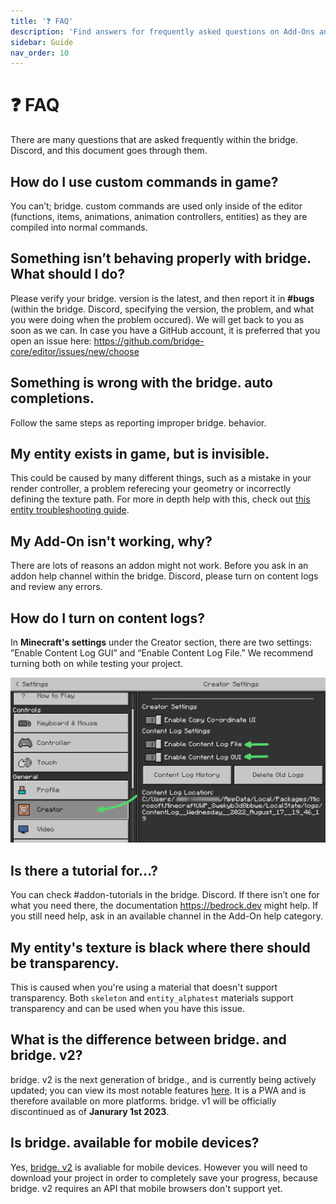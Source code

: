 ```yaml
---
title: '❓ FAQ'
description: 'Find answers for frequently asked questions on Add-Ons and bridge. in general.'
sidebar: Guide
nav_order: 10
---
```


# ❓ FAQ

There are many questions that are asked frequently within the bridge. Discord, and this document goes through them.

## How do I use custom commands in game?

You can’t; bridge. custom commands are used only inside of the editor (functions, items, animations, animation controllers, entities) as they are compiled into normal commands.

## Something isn’t behaving properly with bridge. What should I do?

Please verify your bridge. version is the latest, and then report it in **#bugs** (within the bridge. Discord, specifying the version, the problem, and what you were doing when the problem occured). We will get back to you as soon as we can. In case you have a GitHub account, it is preferred that you open an issue here:
https://github.com/bridge-core/editor/issues/new/choose

## Something is wrong with the bridge. auto completions.

Follow the same steps as reporting improper bridge. behavior.

## My entity exists in game, but is invisible.

This could be caused by many different things, such as a mistake in your render controller, a problem referecing your geometry or incorrectly defining the texture path. For more in depth help with this, check out [this entity troubleshooting guide](https://wiki.bedrock.dev/entities/troubleshooting-entities.html).

## My Add-On isn't working, why?

There are lots of reasons an addon might not work. Before you ask in an addon help channel within the bridge. Discord, please turn on content logs and review any errors.

## How do I turn on content logs?

In **Minecraft's settings** under the Creator section, there are two settings: ”Enable Content Log GUI” and “Enable Content Log File.” We recommend turning both on while testing your project.

![Screenshot showing where to find the content log](./content-log.png)

## Is there a tutorial for…?

You can check #addon-tutorials in the bridge. Discord. If there isn’t one for what you need there, the documentation https://bedrock.dev might help. If you still need help, ask in an available channel in the Add-On help category.

## My entity's texture is black where there should be transparency.

This is caused when you're using a material that doesn't support transparency. Both `skeleton` and `entity_alphatest` materials support transparency and can be used when you have this issue.

## What is the difference between bridge. and bridge. v2?

bridge. v2 is the next generation of bridge., and is currently being actively updated; you can view its most notable features [here](/guide/features/index). It is a PWA and is therefore available on more platforms. bridge. v1 will be officially discontinued as of **Janurary 1st 2023**.

## Is bridge. available for mobile devices?

Yes, [bridge. v2](https://editor.bridge-core.app) is avaliable for mobile devices. However you will need to download your project in order to completely save your progress, because bridge. v2 requires an API that mobile browsers don't support yet.
